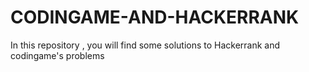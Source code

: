 # CODINGAME-AND-HACKERRANK
In this repository , you will find some solutions to Hackerrank and codingame's problems
